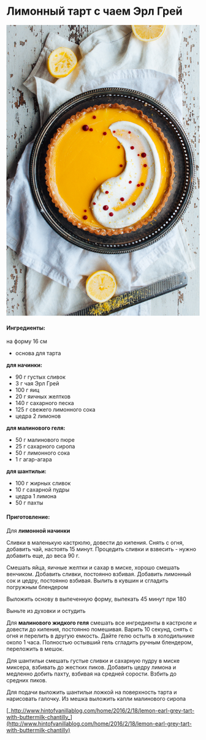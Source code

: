 # Лимонный тарт с чаем Эрл Грей

![](../../pics/lemon+earl+grey+tart+11.jpg)



#### Ингредиенты:

на форму 16 см

* основа для тарта

**для начинки:**

* 90 г густых сливок
* 3 г чая Эрл Грей
* 100 г яиц
* 20 г яичных желтков
* 140 г сахарного песка
* 125 г свежего лимонного сока
* цедра 2 лимонов

**для малинового геля:**

* 50 г малинового пюре
* 25 г сахарного сиропа 
* 50 г лимонного сока 
* 1 г агар-агара

**для шантильи:**

* 100 г жирных сливок 
* 10 г сахарной пудры 
* цедра 1 лимона
* 50 г пахты

#### Приготовление:

Для **лимонной начинки**

Сливки в маленькую кастрюлю, довести до кипения. Снять с огня, добавить чай, настоять 15 минут. Процедить сливки и взвесить - нужно добавить еще, до веса 90 г.

Смешать яйца, яичные желтки и сахар в миске, хорошо смешать венчиком. Добавить сливки, постоянно взбивая. Добавить лимонный сок и цедру, постоянно взбивая. Вылить в кувшин и сгладить погружным блендером  
  
Выложить основу в выпеченную форму, выпекать 45 минут при 180 

Выньте из духовки и остудить  
  
Для **малинового жидкого геля** смешать все ингредиенты в кастрюле и довести до кипения, постоянно помешивая. Варить 10 секунд, снять с огня и перелить в другую емкость. Дайте гелю остыть в холодильнике около 1 часа. Полностью остывший гель сгладить ручным блендером, переложить в мешок.

Для шантильи смешать густые сливки и сахарную пудру в миске миксера, взбивать до жестких пиков. Добавить цедру лимона и медленно добить пахту, взбивая на средней сорости. Взбить до средних пиков.

Для подачи выложить шантильи ложкой на поверхность тарта и нарисовать галочку. Из мешка выложить капли малинового сиропа

[_http://www.hintofvanillablog.com/home/2016/2/18/lemon-earl-grey-tart-with-buttermilk-chantilly_](http://www.hintofvanillablog.com/home/2016/2/18/lemon-earl-grey-tart-with-buttermilk-chantilly)

